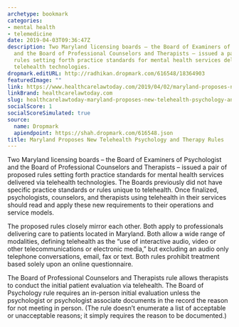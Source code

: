 ```yaml
---
archetype: bookmark
categories:
- mental health
- telemedicine
date: 2019-04-03T09:36:47Z
description: Two Maryland licensing boards – the Board of Examiners of Psychologist
  and the Board of Professional Counselors and Therapists – issued a pair of proposed
  rules setting forth practice standards for mental health services delivered via
  telehealth technologies.
dropmark.editURL: http://radhikan.dropmark.com/616548/18364903
featuredImage: ""
link: https://www.healthcarelawtoday.com/2019/04/02/maryland-proposes-new-telehealth-psychology-and-therapy-rules/
linkBrand: healthcarelawtoday.com
slug: healthcarelawtoday-maryland-proposes-new-telehealth-psychology-and-therapy-rules
socialScore: 1
socialScoreSimulated: true
source:
  name: Dropmark
  apiendpoint: https://shah.dropmark.com/616548.json
title: Maryland Proposes New Telehealth Psychology and Therapy Rules
---
```

Two Maryland licensing boards – the Board of Examiners of Psychologist and the Board of Professional Counselors and Therapists – issued a pair of proposed rules setting forth practice standards for mental health services delivered via telehealth technologies. The Boards previously did not have specific practice standards or rules unique to telehealth. Once finalized, psychologists, counselors, and therapists using telehealth in their services should read and apply these new requirements to their operations and service models.

The proposed rules closely mirror each other. Both apply to professionals delivering care to patients located in Maryland. Both allow a wide range of modalities, defining telehealth as the “use of interactive audio, video or other telecommunications or electronic media,” but excluding an audio only telephone conversations, email, fax or text.  Both rules prohibit treatment based solely upon an online questionnaire.

The Board of Professional Counselors and Therapists rule allows therapists to conduct the initial patient evaluation via telehealth. The Board of Psychology rule requires an in-person initial evaluation unless the psychologist or psychologist associate documents in the record the reason for not meeting in person. (The rule doesn’t enumerate a list of acceptable or unacceptable reasons; it simply requires the reason to be documented.)

